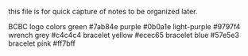 this file is for quick capture of notes to be organized later.

BCBC logo colors
green #7ab84e
purple #0b0a1e
light-purple #9797f4
wrench grey #c4c4c4
bracelet yellow #ecec65
bracelet blue #57e5e3
bracelet pink #ff7bff
